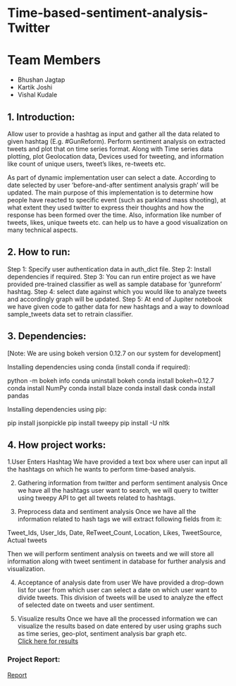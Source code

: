 # Time-based-sentiment-analysis-Twitter

# Team Members
* Bhushan Jagtap  
* Kartik Joshi  
* Vishal Kudale


## 1. Introduction:

Allow user to provide a hashtag as input and gather all the data related to given hashtag (E.g. #GunReform). Perform sentiment analysis on extracted tweets and plot that on time series format.  Along with Time series data plotting, plot Geolocation data, Devices used for tweeting, and information like count of unique users, tweet’s likes, re-tweets etc.

As part of dynamic implementation user can select a date. According to date selected by user ‘before-and-after sentiment analysis graph’ will be updated. The main purpose of this implementation is to determine how people have reacted to specific event (such as parkland mass shooting), at what extent they used twitter to express their thoughts and how the response has been formed over the time. Also, information like number of tweets, likes, unique tweets etc. can help us to have a good visualization on many technical aspects.


## 2. How to run:

Step 1: Specify user authentication data in auth_dict file.
Step 2: Install dependencies if required.
Step 3: You can run entire project as we have provided pre-trained classifier as well as sample database for ‘gunreform’ hashtag.
Step 4: select date against which you would like to analyze tweets and accordingly graph will be updated.
Step 5: At end of Jupiter notebook we have given code to gather data for new hashtags and a way to download sample_tweets data set to retrain classifier. 

## 3. Dependencies:

[Note: We are using bokeh version 0.12.7 on our system for development]

Installing dependencies using conda (install conda if required):

python -m bokeh info
conda uninstall bokeh
conda install bokeh=0.12.7
conda install NumPy
conda install blaze
conda install dask
conda install pandas

Installing dependencies using pip:

pip install jsonpickle
pip install tweepy
pip install -U nltk


## 4. How project works:

1.User Enters Hashtag
We have provided a text box where user can input all the hashtags on which he wants to perform time-based analysis.

2. Gathering information from twitter and perform sentiment analysis 
Once we have all the hashtags user want to search, we will query to twitter using tweepy API to get all tweets related to hashtags.

3. Preprocess data and sentiment analysis
Once we have all the information related to hash tags we will extract following fields from it:

Tweet_Ids, User_Ids, Date, ReTweet_Count, Location, Likes, TweetSource, Actual tweets

Then we will perform sentiment analysis on tweets and we will store all information along with tweet sentiment in database for further analysis and visualization.

4. Acceptance of analysis date from user
We have provided a drop-down list for user from which user can select a date on which user want to divide tweets. This division of tweets will be used to analyze the effect of selected date on tweets and user sentiment.

5. Visualize results
Once we have all the processed information we can visualize the results based on date entered by user using graphs such as time series, geo-plot, sentiment analysis bar graph etc.  
[Click here for results]()

### Project Report:
[Report](https://github.com/vishalkudale92/Time-based-sentiment-analysis-Twitter/blob/master/Report/time-based-analysis.pdf)
